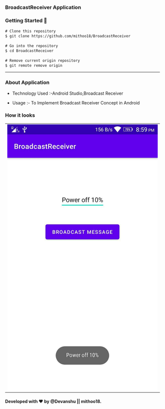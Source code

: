 ### BroadcastReceiver Application

### Getting Started 🚀

```
# Clone this repository
$ git clone https://github.com/mithoo18/BroadcastReceiver

# Go into the repository
$ cd BroadcastReceiver

# Remove current origin repository
$ git remote remove origin
```

---

### About Application

- Technology Used :-Android Studio,Broadcast Receiver

- Usage :- To Implement Broadcast Receiver Concept in Android

### How it looks 

<table>
<tr>
  <td><img align="left" src="https://github.com/mithoo18/BroadcastReceiver/blob/master/gitimg/1.jpg" alt="Page 1" /></td>
  </tr>
</table>

#### Developed with ❤ by @Devanshu || mithoo18.
